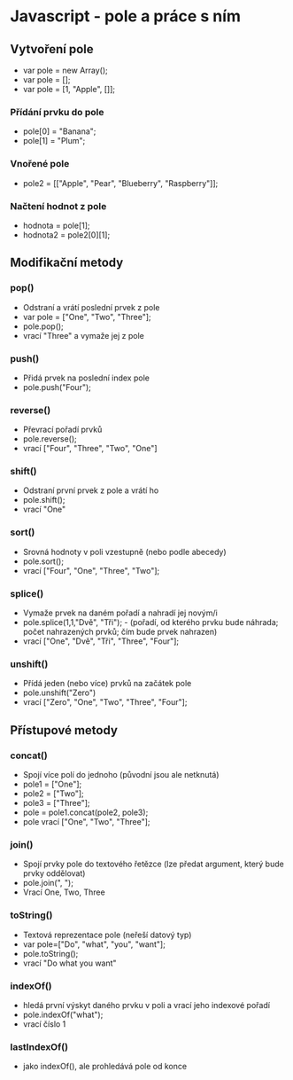 # Javascript - pole a práce s ním

## Vytvoření pole
* var pole = new Array();
* var pole = [];
* var pole = [1, "Apple", []];

### Přídání prvku do pole
* pole[0] = "Banana";
* pole[1] = "Plum";

### Vnořené pole
* pole2 = [["Apple", "Pear", "Blueberry", "Raspberry"]];

### Načtení hodnot z pole
* hodnota = pole[1];
* hodnota2 = pole2[0][1];

## Modifikační metody
### pop()
* Odstraní a vrátí poslední prvek z pole
* var pole = ["One", "Two", "Three"];
* pole.pop();
* vrací "Three" a vymaže jej z pole

### push()
* Přidá prvek na poslední index pole
* pole.push("Four");

### reverse()
* Převrací pořadí prvků
* pole.reverse();
* vrací ["Four", "Three", "Two", "One"]

### shift()
* Odstraní první prvek z pole a vrátí ho
* pole.shift();
* vrací "One"

### sort()
* Srovná hodnoty v poli vzestupně (nebo podle abecedy)
* pole.sort();
* vrací ["Four", "One", "Three", "Two"];

### splice()
* Vymaže prvek na daném pořadí a nahradí jej novým/i
* pole.splice(1,1,"Dvě", "Tři"); - (pořadí, od kterého prvku bude náhrada; počet nahrazených prvků; čím bude prvek nahrazen)
* vrací ["One", "Dvě", "Tři", "Three", "Four"];

### unshift()
* Přídá jeden (nebo více) prvků na začátek pole
* pole.unshift("Zero")
* vrací ["Zero", "One", "Two", "Three", "Four"];

## Přístupové metody
### concat()
* Spojí více polí do jednoho (původní jsou ale netknutá)
* pole1 = ["One"];
* pole2 = ["Two"];
* pole3 = ["Three"];
* pole = pole1.concat(pole2, pole3);
* pole vrací ["One", "Two", "Three"];

### join()
* Spojí prvky pole do textového řetězce (lze předat argument, který bude prvky oddělovat)
* pole.join(", ");
* Vrací One, Two, Three

### toString()
* Textová reprezentace pole (neřeší datový typ)
* var pole=["Do", "what", "you", "want"];
* pole.toString();
* vrací "Do what you want"

### indexOf()
* hledá první výskyt daného prvku v poli a vrací jeho indexové pořadí
* pole.indexOf("what");
* vrací číslo 1

### lastIndexOf()
* jako indexOf(), ale prohledává pole od konce
